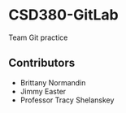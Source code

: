 # CSD380-GitLab
Team Git practice
## Contributors
- Brittany Normandin
- Jimmy Easter
- Professor Tracy Shelanskey
